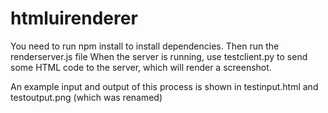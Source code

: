 # htmluirenderer


You need to run npm install to install dependencies. Then run the renderserver.js file
When the server is running, use testclient.py to send some HTML code to the server, which will render a screenshot.

An example input and output of this process is shown in testinput.html and testoutput.png (which was renamed)
